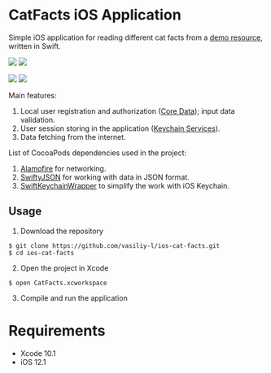 # CatFacts iOS Application

Simple iOS application for reading different cat facts from a [demo resource](https://cat-fact.herokuapp.com/facts), written in Swift.

![](Screenshots/1-login-logout.gif) ![](Screenshots/2-registration.gif)

![](Screenshots/3-session-saving.gif) ![](Screenshots/4-incorrect-data.gif)

Main features:
1. Local user registration and authorization ([Core Data](https://developer.apple.com/documentation/coredata)); input data validation.
2. User session storing in the application ([Keychain Services](https://developer.apple.com/documentation/security/keychain_services)).
3. Data fetching from the internet.

List of CocoaPods dependencies used in the project:
1. [Alamofire](https://cocoapods.org/pods/Alamofire) for networking.
2. [SwiftyJSON](https://cocoapods.org/pods/SwiftyJSON) for working with data in JSON format.
3. [SwiftKeychainWrapper](https://cocoapods.org/pods/SwiftKeychainWrapper) to simplify the work with iOS Keychain.

## Usage
1. Download the repository
```
$ git clone https://github.com/vasiliy-l/ios-cat-facts.git
$ cd ios-cat-facts
```
2. Open the project in Xcode
```
$ open CatFacts.xcworkspace
```
3. Compile and run the application

# Requirements
- Xcode 10.1
- iOS 12.1
